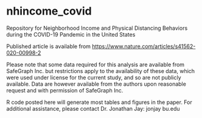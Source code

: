 # nhincome_covid
Repository for Neighborhood Income and Physical Distancing Behaviors during the COVID-19 Pandemic in the United States

Published article is available from https://www.nature.com/articles/s41562-020-00998-2

Please note that some data required for this analysis are available from SafeGraph Inc. but restrictions apply to the availability of these data, which were used under license for the current study, and so are not publicly available. Data are however available from the authors upon reasonable request and with permission of SafeGraph Inc. 

R code posted here will generate most tables and figures in the paper. For additional assistance, please contact Dr. Jonathan Jay: jonjay <at> bu.edu
